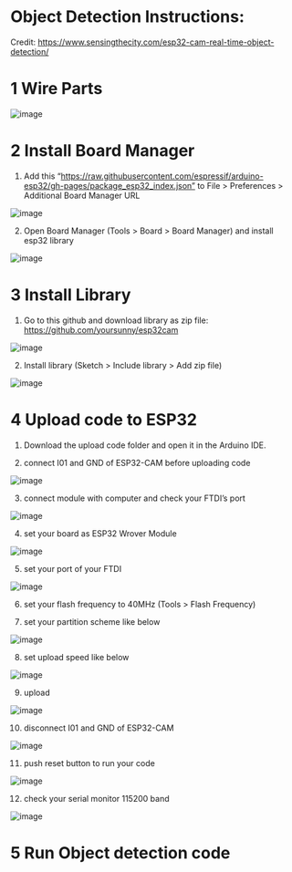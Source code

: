# Object Detection Instructions:
Credit: https://www.sensingthecity.com/esp32-cam-real-time-object-detection/

# 1 Wire Parts
![image](https://github.com/user-attachments/assets/e78f9c93-956d-41d4-b6a7-06811025da35)

# 2 Install Board Manager
1. Add this “https://raw.githubusercontent.com/espressif/arduino-esp32/gh-pages/package_esp32_index.json” to File > Preferences > Additional Board Manager URL

![image](https://github.com/user-attachments/assets/3bc8ab41-fd02-427f-802e-e667b66f903a)

2. Open Board Manager (Tools > Board > Board Manager) and install esp32 library

![image](https://github.com/user-attachments/assets/69dede8d-8279-4ebb-a393-a087d7f93425)

# 3 Install Library
1. Go to this github and download library as zip file: https://github.com/yoursunny/esp32cam

![image](https://github.com/user-attachments/assets/e3a29d93-36a3-4b29-a44d-3d60703eb401)

2. Install library (Sketch > Include library > Add zip file)

![image](https://github.com/user-attachments/assets/4565a7c2-e073-4ec0-861e-08123e1463be)


# 4 Upload code to ESP32

1. Download the upload code folder and open it in the Arduino IDE.
 
2. connect I01 and GND of ESP32-CAM before uploading code

![image](https://github.com/user-attachments/assets/37e00f8d-4c93-4e5d-90d6-2059352c7b7d)

3. connect module with computer and check your FTDI’s port

![image](https://github.com/user-attachments/assets/290343ee-bca7-4dca-aaac-ee508cbf71fb)

4. set your board as ESP32 Wrover Module

![image](https://github.com/user-attachments/assets/4ae9de08-85b8-4966-a16e-6b93990da260)

5. set your port of your FTDI

![image](https://github.com/user-attachments/assets/913bea59-4c0d-4323-899e-678175362874)

6. set your flash frequency to 40MHz (Tools > Flash Frequency)

7. set your partition scheme like below

![image](https://github.com/user-attachments/assets/d4da6700-68ab-4965-8ba9-699ae836ff95)

8. set upload speed like below

![image](https://github.com/user-attachments/assets/7f49cfba-4b73-4677-a418-032551a2735f)

9. upload

![image](https://github.com/user-attachments/assets/df9e105b-04d1-4f13-b033-0483355baa01)

10. disconnect I01 and GND of ESP32-CAM

![image](https://github.com/user-attachments/assets/ba09d301-73c9-4854-9083-0d0c308f0f28)

11. push reset button to run your code

![image](https://github.com/user-attachments/assets/6791a0e5-db87-435f-b19e-41f5f98a840d)

12. check your serial monitor 115200 band

![image](https://github.com/user-attachments/assets/8b6109b4-5d13-4d74-91bb-7d706ea2f63f)

# 5 Run Object detection code
